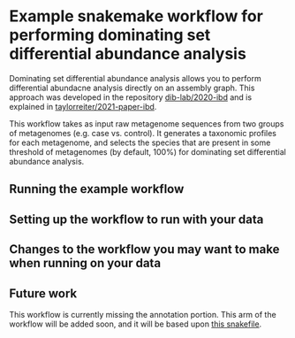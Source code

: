 # Example snakemake workflow for performing dominating set differential abundance analysis

Dominating set differential abundance analysis allows you to perform differential abundacne analysis directly on an assembly graph.
This approach was developed in the repository [dib-lab/2020-ibd](https://github.com/dib-lab/2020-ibd) and is explained in [taylorreiter/2021-paper-ibd](https://github.com/taylorreiter/2021-paper-ibd).

This workflow takes as input raw metagenome sequences from two groups of metagenomes (e.g. case vs. control). 
It generates a taxonomic profiles for each metagenome, and selects the species that are present in some threshold of metagenomes (by default, 100%) for dominating set differential abundance analysis.

## Running the example workflow


## Setting up the workflow to run with your data


## Changes to the workflow you may want to make when running on your data


## Future work

This workflow is currently missing the annotation portion.
This arm of the workflow will be added soon, and it will be based upon [this snakefile](https://github.com/dib-lab/2020-ibd/blob/master/annotate_metapangenome_species_graphs.snakefile).
